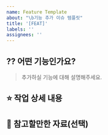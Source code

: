 ```yaml
---
name: Feature Template
about: "\b기능 추가 이슈 템플릿"
title: '[FEAT]'
labels: ''
assignees: ''
---
```


## ⁇ 어떤 기능인가요?

> 추가하실 기능에 대해 설명해주세요.

## ⭐️ 작업 상세 내용

## 📖 참고할만한 자료(선택)
